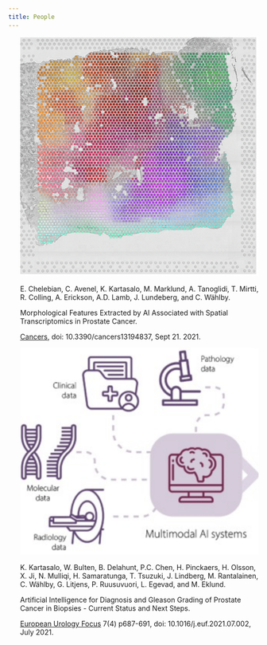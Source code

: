 ```yaml
---
title: People
---
```


<ul style="list-style-type:none">
    <!-- <li>
        <a href="https://katalog.uu.se/profile/?id=N96-5999"><img src="/assets/people_im/Carolina.png" class="people"/></a>
        <p class="name"><a href="https://katalog.uu.se/profile/?id=N96-5999">Carolina W&auml;hlby</a></p>
        <p class="people">Principal investigator
        </p>
	</li>
    <li>
        <a href="https://katalog.uu.se/simpleprofile/?id=N13-1716"><img src="/assets/people_im/christophe.jpg" class="people"/></a>
        <p class="name"><a href="https://katalog.uu.se/simpleprofile/?id=N13-1716">Christophe Avenel</a></p>
        <p class="people">SciLifeLab - Bioimage Informatics Facility 
        </p>
	</li> -->
	<li>
		<a href=""><img src="/assets/publi_images/CNNrepurpose.png" class="publication"/></a>
		<p class="authors">E. Chelebian, C. Avenel, K. Kartasalo, M. Marklund, A. Tanoglidi, T. Mirtti, R. Colling, A. Erickson, A.D. Lamb, J. Lundeberg, and C. W&auml;hlby.</p>
		<p class="title">Morphological Features Extracted by AI Associated with Spatial Transcriptomics in Prostate Cancer.</p>
		<p class="publication"><a href="https://www.mdpi.com/2072-6694/13/19/4837">Cancers</a>, doi: 10.3390/cancers13194837, Sept 21. 2021.
		</p>
	</li>
	<li>
		<a href=""><img src="/assets/publi_images/Prostate.png" class="publication"/></a>
		<p class="authors"> K. Kartasalo, W. Bulten, B. Delahunt, P.C. Chen, H. Pinckaers, H. Olsson, X. Ji, N. Mulliqi, H. Samaratunga, T. Tsuzuki, J. Lindberg, M. Rantalainen,  C. W&auml;hlby, G. Litjens, P. Ruusuvuori, L. Egevad, and M. Eklund.</p>
		<p class="title">Artificial Intelligence for Diagnosis and Gleason Grading of Prostate Cancer in Biopsies - Current Status and Next Steps.</p>
		<p class="publication"><a href="https://www.sciencedirect.com/science/article/pii/S2405456921001814?via%3Dihub">European Urology Focus</a> 7(4) p687-691, doi: 10.1016/j.euf.2021.07.002, July 2021.
		</p>
	</li>

</ul>
